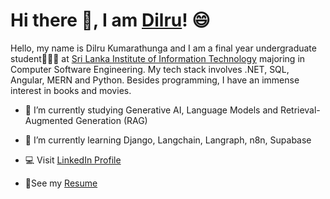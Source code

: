 # Hi there 👋, I am [Dilru]()! 😄

Hello, my name is Dilru Kumarathunga and I am a final year undergraduate student👩🏽‍🎓 at [Sri Lanka Institute of Information Technology](https://www.sliit.lk/) majoring in Computer Software Engineering. My tech stack involves .NET, SQL, Angular, MERN and Python. Besides programming, I have an immense interest in books and movies.

- 🔭 I’m currently studying Generative AI, Language Models and Retrieval-Augmented Generation (RAG)
  
- 🌱 I’m currently learning Django, Langchain, Langraph, n8n, Supabase
  
- 💻 Visit [LinkedIn Profile](https://www.linkedin.com/in/dilru-kumarathunga/)
- 📄See my [Resume](https://docs.google.com/presentation/d/1WAK6YQ7A6KU-Pono-QhLZan5LgqIRdUDZGYaFuN71ro/edit?usp=sharing)
